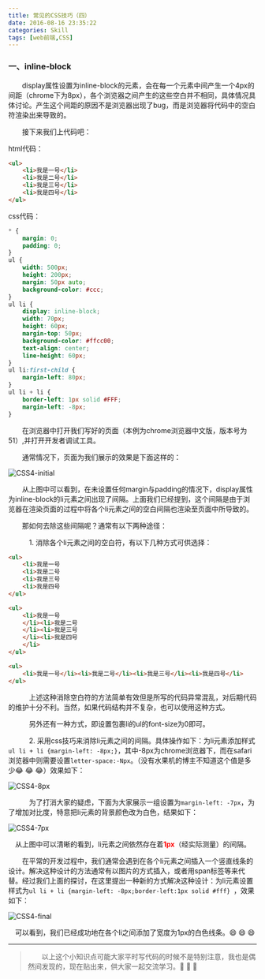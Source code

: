 ```yaml
---
title: 常见的CSS技巧（四）
date: 2016-08-16 23:35:22
categories: Skill
tags: [web前端,CSS]
---
```


### 一、inline-block

&emsp;&emsp;display属性设置为inline-block的元素，会在每一个元素中间产生一个4px的间距（chrome下为8px），各个浏览器之间产生的这些空白并不相同，具体情况具体讨论。产生这个间距的原因不是浏览器出现了bug，而是浏览器将代码中的空白符渲染出来导致的。

&emsp;&emsp;接下来我们上代码吧：

html代码：
```html
<ul>
    <li>我是一号</li>
    <li>我是二号</li>
    <li>我是三号</li>
    <li>我是四号</li>
</ul>
```
css代码：
```css
* {
    margin: 0;
    padding: 0;
}
ul {
    width: 500px;
    height: 200px;
    margin: 50px auto;
    background-color: #ccc;
}
ul li {
    display: inline-block;
    width: 70px;
    height: 60px;
    margin-top: 50px;
    background-color: #ffcc00;
    text-align: center;
    line-height: 60px;
}
ul li:first-child {
    margin-left: 80px;
}
ul li + li {
    border-left: 1px solid #FFF;
    margin-left: -8px;
}
```

&emsp;&emsp;在浏览器中打开我们写好的页面（本例为chrome浏览器中文版，版本号为51）,并打开开发者调试工具。

&emsp;&emsp;通常情况下，页面为我们展示的效果是下面这样的：

<!--more-->

![CSS4-initial](http://o8ptzqvlm.bkt.clouddn.com/image/css4/CSS4-initial.PNG)

&emsp;&emsp;从上图中可以看到，在未设置任何margin与padding的情况下，display属性为inline-block的li元素之间出现了间隔。上面我们已经提到，这个间隔是由于浏览器在渲染页面的过程中将各个li元素之间的空白间隔也渲染至页面中所导致的。

&emsp;&emsp;那如何去除这些间隔呢？通常有以下两种途径：

&emsp;&emsp;&emsp;1. 消除各个li元素之间的空白符，有以下几种方式可供选择：
```html
<ul>
    <li>我是一号
    <li>我是二号
    <li>我是三号
    <li>我是四号
</ul>

<ul>
    <li>我是一号
    </li><li>我是二号
    </li><li>我是三号
    </li><li>我是四号
    </li>
</ul>

<ul>
    <li>我是一号</li><li>我是二号</li><li>我是三号</li><li>我是四号</li>
</ul>
```
&emsp;&emsp;&emsp;上述这种消除空白符的方法简单有效但是所写的代码异常混乱，对后期代码的维护十分不利。当然，如果代码结构并不复杂，也可以使用这种方式。

&emsp;&emsp;&emsp;另外还有一种方式，即设置包裹li的ul的font-size为0即可。

&emsp;&emsp;&emsp;2. 采用css技巧来消除li元素之间的间隔。具体操作如下：为li元素添加样式`ul li + li {margin-left: -8px;}`，其中-8px为chrome浏览器下，而在safari浏览器中则需要设置`letter-space:-Npx`。（没有水果机的博主不知道这个值是多少:joy: :joy: :joy:）效果如下：

![CSS4-8px](http://o8ptzqvlm.bkt.clouddn.com/image/css4/CSS4-8px.PNG)

&emsp;&emsp;&emsp;为了打消大家的疑虑，下面为大家展示一组设置为`margin-left: -7px`，为了增加对比度，特意把li元素的背景颜色改为白色，结果如下：

![CSS4-7px](http://o8ptzqvlm.bkt.clouddn.com/image/css4/CSS4-7px.PNG)

&emsp;从上图中可以清晰的看到，li元素之间依然存在着<font style="color:red">**1px**</font>（经实际测量）的间隔。

&emsp;&emsp;在平常的开发过程中，我们通常会遇到在各个li元素之间插入一个竖直线条的设计。解决这种设计的方法通常有以图片的方式插入，或者用span标签等来代替。经过我们上面的探讨，在这里提出一种新的方式解决这种设计：为li元素设置样式为`ul li + li {margin-left: -8px;border-left:1px solid #fff} `，效果如下：

![CSS4-final](http://o8ptzqvlm.bkt.clouddn.com/image/css4/CSS4-final.PNG)

&emsp;可以看到，我们已经成功地在各个li之间添加了宽度为1px的白色线条。:smile: :smile: :smile:

---
>&emsp;&emsp;以上这个小知识点可能大家平时写代码的时候不是特别注意，我也是偶然间发现的，现在贴出来，供大家一起交流学习。:muscle: :muscle: :muscle: